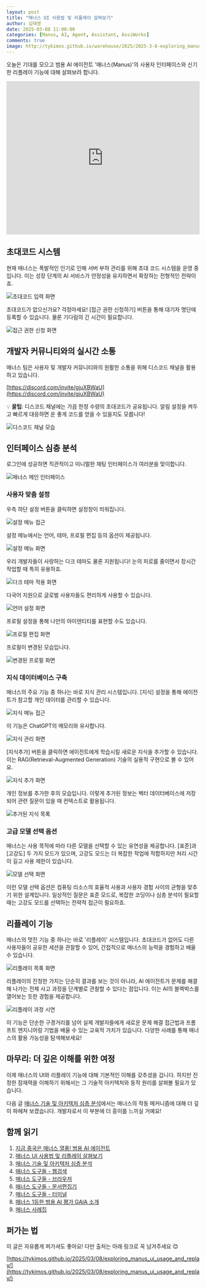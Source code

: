 ```yaml
---
layout: post
title: "매너스 UI 사용법 및 리플레이 살펴보기"
author: 김태영
date: 2025-03-08 11:00:00
categories: [Manus, AI, Agent, Assistant, AssiWorks]
comments: true
image: http://tykimos.github.io/warehouse/2025/2025-3-8-exploring_manus_ui_usage_and_replay_title.jpg
---
```


오늘은 기대를 모으고 범용 AI 에이전트 '매너스(Manus)'의 사용자 인터페이스와 신기한 리플레이 기능에 대해 살펴보려 합니다.

<iframe width="100%" height="400" src="https://youtube.com/embed/..." title="YouTube video player" frameborder="0" allow="accelerometer; autoplay; clipboard-write; encrypted-media; gyroscope; picture-in-picture; web-share" allowfullscreen=""></iframe>

## 초대코드 시스템

현재 매너스는 폭발적인 인기로 인해 서버 부하 관리를 위해 초대 코드 시스템을 운영 중입니다. 이는 성장 단계의 AI 서비스가 안정성을 유지하면서 확장하는 전형적인 전략이죠.

![초대코드 입력 화면](http://tykimos.github.io/warehouse/2025/2025-3-8-exploring_manus_ui_usage_and_replay_0.jpg)

초대코드가 없으신가요? 걱정마세요! [접근 권한 신청하기] 버튼을 통해 대기자 명단에 등록할 수 있습니다. 물론 기다림의 긴 시간이 필요합니다.

![접근 권한 신청 화면](http://tykimos.github.io/warehouse/2025/2025-3-8-exploring_manus_ui_usage_and_replay_0.jpg)

## 개발자 커뮤니티와의 실시간 소통

매너스 팀은 사용자 및 개발자 커뮤니티와의 원활한 소통을 위해 디스코드 채널을 활용하고 있습니다.

[https://discord.com/invite/gjuXBWaU](https://discord.com/invite/gjuXBWaU)

💡 **꿀팁**: 디스코드 채널에는 가끔 한정 수량의 초대코드가 공유됩니다. 알림 설정을 켜두고 빠르게 대응하면 운 좋게 코드를 얻을 수 있을지도 모릅니다!

![디스코드 채널 모습](http://tykimos.github.io/warehouse/2025/2025-3-8-exploring_manus_ui_usage_and_replay_1.jpg)

## 인터페이스 심층 분석

로그인에 성공하면 직관적이고 미니멀한 채팅 인터페이스가 여러분을 맞이합니다.

![매너스 메인 인터페이스](http://tykimos.github.io/warehouse/2025/2025-3-8-exploring_manus_ui_usage_and_replay_2.jpg)

### 사용자 맞춤 설정

우측 하단 설정 버튼을 클릭하면 설정창이 띄워집니다.

![설정 메뉴 접근](http://tykimos.github.io/warehouse/2025/2025-3-8-exploring_manus_ui_usage_and_replay_4.jpg)

설정 메뉴에서는 언어, 테마, 프로필 편집 등의 옵션이 제공됩니다.

![설정 메뉴 화면](http://tykimos.github.io/warehouse/2025/2025-3-8-exploring_manus_ui_usage_and_replay_5.jpg)

우리 개발자들이 사랑하는 다크 테마도 물론 지원됩니다! 눈의 피로를 줄이면서 장시간 작업할 때 특히 유용하죠.

![다크 테마 적용 화면](http://tykimos.github.io/warehouse/2025/2025-3-8-exploring_manus_ui_usage_and_replay_6.jpg)

다국어 지원으로 글로벌 사용자들도 편리하게 사용할 수 있습니다.

![언어 설정 화면](http://tykimos.github.io/warehouse/2025/2025-3-8-exploring_manus_ui_usage_and_replay_7.jpg)

프로필 설정을 통해 나만의 아이덴티티를 표현할 수도 있습니다.

![프로필 편집 화면](http://tykimos.github.io/warehouse/2025/2025-3-8-exploring_manus_ui_usage_and_replay_8.jpg)

프로필이 변경된 모습입니다.

![변경된 프로필 화면](http://tykimos.github.io/warehouse/2025/2025-3-8-exploring_manus_ui_usage_and_replay_9.jpg)

### 지식 데이터베이스 구축

매너스의 주요 기능 중 하나는 바로 지식 관리 시스템입니다. [지식] 설정을 통해 에이전트가 참고할 개인 데이터를 관리할 수 있습니다.

![지식 메뉴 접근](http://tykimos.github.io/warehouse/2025/2025-3-8-exploring_manus_ui_usage_and_replay_10.jpg)

이 기능은 ChatGPT의 메모리와 유사합니다.

![지식 관리 화면](http://tykimos.github.io/warehouse/2025/2025-3-8-exploring_manus_ui_usage_and_replay_11.jpg)

[지식추가] 버튼을 클릭하면 에이전트에게 학습시킬 새로운 지식을 추가할 수 있습니다. 이는 RAG(Retrieval-Augmented Generation) 기술의 실용적 구현으로 볼 수 있어요.

![지식 추가 화면](http://tykimos.github.io/warehouse/2025/2025-3-8-exploring_manus_ui_usage_and_replay_12.jpg)

개인 정보를 추가한 후의 모습입니다. 이렇게 추가된 정보는 벡터 데이터베이스에 저장되어 관련 질문이 있을 때 컨텍스트로 활용됩니다.

![추가된 지식 목록](http://tykimos.github.io/warehouse/2025/2025-3-8-exploring_manus_ui_usage_and_replay_13.jpg)

### 고급 모델 선택 옵션

매너스는 사용 목적에 따라 다른 모델을 선택할 수 있는 유연성을 제공합니다. [표준]과 [고강도] 두 가지 모드가 있으며, 고강도 모드는 더 복잡한 작업에 적합하지만 처리 시간이 길고 사용 제한이 있습니다.

![모델 선택 화면](http://tykimos.github.io/warehouse/2025/2025-3-8-exploring_manus_ui_usage_and_replay_14.jpg)

이런 모델 선택 옵션은 컴퓨팅 리소스의 효율적 사용과 사용자 경험 사이의 균형을 맞추기 위한 설계입니다. 일상적인 질문은 표준 모드로, 복잡한 코딩이나 심층 분석이 필요할 때는 고강도 모드를 선택하는 전략적 접근이 필요하죠.

## 리플레이 기능

매너스의 멋진 기능 중 하나는 바로 '리플레이' 시스템입니다. 초대코드가 없어도 다른 사용자들이 공유한 세션을 관찰할 수 있어, 간접적으로 매너스의 능력을 경험하고 배울 수 있습니다.

![리플레이 목록 화면](http://tykimos.github.io/warehouse/2025/2025-3-8-exploring_manus_ui_usage_and_replay_16.jpg)

리플레이의 진정한 가치는 단순히 결과를 보는 것이 아니라, AI 에이전트가 문제를 해결해 나가는 전체 사고 과정을 단계별로 관찰할 수 있다는 점입니다. 이는 AI의 블랙박스를 열어보는 듯한 경험을 제공합니다.

![리플레이 과정 시연](http://tykimos.github.io/warehouse/2025/2025-3-8-exploring_manus_ui_usage_and_replay_15.gif)

이 기능은 단순한 구경거리를 넘어 실제 개발자들에게 새로운 문제 해결 접근법과 프롬프트 엔지니어링 기법을 배울 수 있는 교육적 가치가 있습니다. 다양한 사례를 통해 매너스의 활용 가능성을 탐색해보세요!

## 마무리: 더 깊은 이해를 위한 여정

이제 매너스의 UI와 리플레이 기능에 대해 기본적인 이해를 갖추셨을 겁니다. 하지만 진정한 잠재력을 이해하기 위해서는 그 기술적 아키텍처와 동작 원리를 살펴볼 필요가 있습니다.

다음 글 [매너스 기술 및 아키텍처 심층 분석](https://tykimos.github.io/2025/03/08/in_depth_analysis_of_manus_technology_and_architecture)에서는 매너스의 작동 메커니즘에 대해 더 깊이 파헤쳐 보겠습니다. 개발자로서 이 부분에 더 흥미를 느끼실 거예요!

## 함께 읽기

1. [지금 중국은 매너스 열풍! 범용 AI 에이전트](https://tykimos.github.io/2025/03/08/manus_the_general_ai_agent)
2. [매너스 UI 사용법 및 리플레이 살펴보기](https://tykimos.github.io/2025/03/08/exploring_manus_ui_usage_and_replay)
3. [매너스 기술 및 아키텍처 심층 분석](https://tykimos.github.io/2025/03/08/in_depth_analysis_of_manus_technology_and_architecture)
4. [매너스 도구들 - 웹검색](https://tykimos.github.io/2025/03/08/manus_tools_websearch)
5. [매너스 도구들 - 브라우저](https://tykimos.github.io/2025/03/08/manus_tools_browser)
6. [매너스 도구들 - 문서편집기](https://tykimos.github.io/2025/03/08/manus_tools_text_editor)
7. [매너스 도구들 - 터미널](https://tykimos.github.io/2025/03/08/manus_tools_terminal)
8. [매너스 1등한 범용 AI 평가 GAIA 소개](https://tykimos.github.io/2025/03/08/gaia_manus_evaluation)
9. [매너스 사례집](https://tykimos.github.io/2025/03/08/manus_usecases)

## 퍼가는 법
 
이 글은 자유롭게 퍼가셔도 좋아요! 다만 출처는 아래 링크로 꼭 남겨주세요 😊

[https://tykimos.github.io/2025/03/08/exploring_manus_ui_usage_and_replay/](https://tykimos.github.io/2025/03/08/exploring_manus_ui_usage_and_replay/)